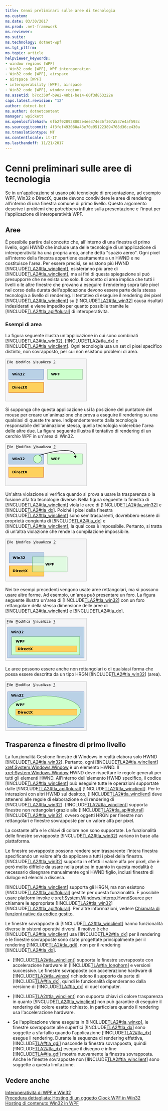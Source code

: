 ```yaml
---
title: Cenni preliminari sulle aree di tecnologia
ms.custom: 
ms.date: 03/30/2017
ms.prod: .net-framework
ms.reviewer: 
ms.suite: 
ms.technology: dotnet-wpf
ms.tgt_pltfrm: 
ms.topic: article
helpviewer_keywords:
- window regions [WPF]
- Win32 code [WPF], WPF interoperation
- Win32 code [WPF], airspace
- airspace [WPF]
- interoperability [WPF], airspace
- Win32 code [WPF], window regions
ms.assetid: b7cc350f-b9e2-48b1-be14-60f3d853222e
caps.latest.revision: "12"
author: dotnet-bot
ms.author: dotnetcontent
manager: wpickett
ms.openlocfilehash: 6fb2f920928002e4ee374e36f307a537e4af593c
ms.sourcegitcommit: 4f3fef493080a43e70e951223894768d36ce430a
ms.translationtype: MT
ms.contentlocale: it-IT
ms.lasthandoff: 11/21/2017
---
```

# <a name="technology-regions-overview"></a>Cenni preliminari sulle aree di tecnologia
Se in un'applicazione si usano più tecnologie di presentazione, ad esempio WPF, Win32 o DirectX, queste devono condividere le aree di rendering all'interno di una finestra comune di primo livello. Questo argomento descrive i problemi che potrebbero influire sulla presentazione e l'input per l'applicazione di interoperatività WPF.  
  
## <a name="regions"></a>Aree  
 È possibile partire dal concetto che, all'interno di una finestra di primo livello, ogni HWND che include una delle tecnologie di un'applicazione di interoperatività ha una propria area, anche detta "spazio aereo". Ogni pixel all'interno della finestra appartiene esattamente a un HWND e ne costituisce l'area. Per essere precisi, se esistono più HWND [!INCLUDE[TLA2#tla_winclient](../../../../includes/tla2sharptla-winclient-md.md)], esisteranno più aree di [!INCLUDE[TLA2#tla_winclient](../../../../includes/tla2sharptla-winclient-md.md)], ma ai fini di questa spiegazione si può presupporre che ne esista uno solo. Il concetto di area implica che tutti i livelli o le altre finestre che provano a eseguire il rendering sopra tale pixel nel corso della durata dell'applicazione devono essere parte della stessa tecnologia a livello di rendering. Il tentativo di eseguire il rendering dei pixel [!INCLUDE[TLA2#tla_winclient](../../../../includes/tla2sharptla-winclient-md.md)] su [!INCLUDE[TLA2#tla_win32](../../../../includes/tla2sharptla-win32-md.md)] causa risultati indesiderati e viene impedito per quanto possibile tramite le [!INCLUDE[TLA2#tla_api#plural](../../../../includes/tla2sharptla-apisharpplural-md.md)] di interoperatività.  
  
### <a name="region-examples"></a>Esempi di area  
 La figura seguente illustra un'applicazione in cui sono combinati [!INCLUDE[TLA2#tla_win32](../../../../includes/tla2sharptla-win32-md.md)], [!INCLUDE[TLA2#tla_dx](../../../../includes/tla2sharptla-dx-md.md)] e [!INCLUDE[TLA2#tla_winclient](../../../../includes/tla2sharptla-winclient-md.md)]. Ogni tecnologia usa un set di pixel specifico distinto, non sovrapposto, per cui non esistono problemi di area.  
  
 ![Finestra senza problemi di spazio aereo](../../../../docs/framework/wpf/advanced/media/migrationinteroparchitectarticle01.png "MigrationInteropArchitectArticle01")  
  
 Si supponga che questa applicazione usi la posizione del puntatore del mouse per creare un'animazione che prova a eseguire il rendering su una qualsiasi di queste tre aree. Indipendentemente dalla tecnologia responsabile dell'animazione stessa, quella tecnologia violerebbe l'area delle altre due. La figura seguente illustra il tentativo di rendering di un cerchio WPF in un'area di Win32.  
  
 ![Diagramma di interoperabilità](../../../../docs/framework/wpf/advanced/media/migrationinteroparchitectarticle02.png "MigrationInteropArchitectArticle02")  
  
 Un'altra violazione si verifica quando si prova a usare la trasparenza o la fusione alfa tra tecnologie diverse.  Nella figura seguente la finestra di [!INCLUDE[TLA2#tla_winclient](../../../../includes/tla2sharptla-winclient-md.md)] viola le aree di [!INCLUDE[TLA2#tla_win32](../../../../includes/tla2sharptla-win32-md.md)] e [!INCLUDE[TLA2#tla_dx](../../../../includes/tla2sharptla-dx-md.md)]. Poiché i pixel della finestra [!INCLUDE[TLA2#tla_winclient](../../../../includes/tla2sharptla-winclient-md.md)] sono semitrasparenti, dovrebbero essere di proprietà congiunta di [!INCLUDE[TLA2#tla_dx](../../../../includes/tla2sharptla-dx-md.md)] e [!INCLUDE[TLA2#tla_winclient](../../../../includes/tla2sharptla-winclient-md.md)], la qual cosa è impossibile.  Pertanto, si tratta di un'altra violazione che rende la compilazione impossibile.  
  
 ![Diagramma di interoperabilità](../../../../docs/framework/wpf/advanced/media/migrationinteroparchitectarticle03.png "MigrationInteropArchitectArticle03")  
  
 Nei tre esempi precedenti vengono usate aree rettangolari, ma si possono usare altre forme.  Ad esempio, un'area può presentare un foro. La figura seguente illustra un'area di [!INCLUDE[TLA2#tla_win32](../../../../includes/tla2sharptla-win32-md.md)] con un foro rettangolare della stessa dimensione delle aree di [!INCLUDE[TLA2#tla_winclient](../../../../includes/tla2sharptla-winclient-md.md)] e [!INCLUDE[TLA2#tla_dx](../../../../includes/tla2sharptla-dx-md.md)].  
  
 ![Diagramma di interoperabilità](../../../../docs/framework/wpf/advanced/media/migrationinteroparchitectarticle04.png "MigrationInteropArchitectArticle04")  
  
 Le aree possono essere anche non rettangolari o di qualsiasi forma che possa essere descritta da un tipo HRGN [!INCLUDE[TLA2#tla_win32](../../../../includes/tla2sharptla-win32-md.md)] (area).  
  
 ![Interop diagram](../../../../docs/framework/wpf/advanced/media/migrationinteroparchitectarticle05.png "MigrationInteropArchitectArticle05")  
  
## <a name="transparency-and-top-level-windows"></a>Trasparenza e finestre di primo livello  
 La funzionalità Gestione finestre di Windows in realtà elabora solo HWND [!INCLUDE[TLA2#tla_win32](../../../../includes/tla2sharptla-win32-md.md)]. Pertanto, ogni [!INCLUDE[TLA2#tla_winclient](../../../../includes/tla2sharptla-winclient-md.md)] <xref:System.Windows.Window> è un elemento HWND. Il <xref:System.Windows.Window> HWND deve rispettare le regole generali per tutti gli elementi HWND. All'interno dell'elemento HWND specifico, il codice [!INCLUDE[TLA2#tla_winclient](../../../../includes/tla2sharptla-winclient-md.md)] può eseguire tutte le operazioni supportate dalle [!INCLUDE[TLA2#tla_api#plural](../../../../includes/tla2sharptla-apisharpplural-md.md)] [!INCLUDE[TLA2#tla_winclient](../../../../includes/tla2sharptla-winclient-md.md)]. Per le interazioni con altri HWND sul desktop, [!INCLUDE[TLA2#tla_winclient](../../../../includes/tla2sharptla-winclient-md.md)] deve attenersi alle regole di elaborazione e di rendering di [!INCLUDE[TLA2#tla_win32](../../../../includes/tla2sharptla-win32-md.md)].  [!INCLUDE[TLA2#tla_winclient](../../../../includes/tla2sharptla-winclient-md.md)] supporta finestre non rettangolari grazie alle [!INCLUDE[TLA2#tla_api#plural](../../../../includes/tla2sharptla-apisharpplural-md.md)] [!INCLUDE[TLA2#tla_win32](../../../../includes/tla2sharptla-win32-md.md)], ovvero oggetti HRGN per finestre non rettangolari e finestre sovrapposte per un valore alfa per pixel.  
  
 La costante alfa e le chiavi di colore non sono supportate.  Le funzionalità delle finestre sovrapposte [!INCLUDE[TLA2#tla_win32](../../../../includes/tla2sharptla-win32-md.md)] variano in base alla piattaforma.  
  
 Le finestre sovrapposte possono rendere semitrasparente l'intera finestra specificando un valore alfa da applicare a tutti i pixel della finestra.  [!INCLUDE[TLA2#tla_win32](../../../../includes/tla2sharptla-win32-md.md)] supporta in effetti il valore alfa per pixel, che è però molto difficile da usare nella pratica in quanto in questa modalità è necessario disegnare manualmente ogni HWND figlio, inclusi finestre di dialogo ed elenchi a discesa.  
  
 [!INCLUDE[TLA2#tla_winclient](../../../../includes/tla2sharptla-winclient-md.md)] supporta gli HRGN, ma non esistono [!INCLUDE[TLA2#tla_api#plural](../../../../includes/tla2sharptla-apisharpplural-md.md)] gestite per questa funzionalità. È possibile usare platform invoke e <xref:System.Windows.Interop.HwndSource> per chiamare le appropriate [!INCLUDE[TLA2#tla_win32](../../../../includes/tla2sharptla-win32-md.md)] [!INCLUDE[TLA2#tla_api#plural](../../../../includes/tla2sharptla-apisharpplural-md.md)]. Per altre informazioni, vedere [Chiamata di funzioni native da codice gestito](/cpp/dotnet/calling-native-functions-from-managed-code).  
  
 Le finestre sovrapposte di [!INCLUDE[TLA2#tla_winclient](../../../../includes/tla2sharptla-winclient-md.md)] hanno funzionalità diverse in sistemi operativi diversi. Il motivo è che [!INCLUDE[TLA2#tla_winclient](../../../../includes/tla2sharptla-winclient-md.md)] usa [!INCLUDE[TLA2#tla_dx](../../../../includes/tla2sharptla-dx-md.md)] per il rendering e le finestre sovrapposte sono state progettate principalmente per il rendering [!INCLUDE[TLA2#tla_gdi](../../../../includes/tla2sharptla-gdi-md.md)], non per il rendering [!INCLUDE[TLA2#tla_dx](../../../../includes/tla2sharptla-dx-md.md)].  
  
-   [!INCLUDE[TLA2#tla_winclient](../../../../includes/tla2sharptla-winclient-md.md)] supporta le finestre sovrapposte con accelerazione hardware in [!INCLUDE[TLA#tla_longhorn](../../../../includes/tlasharptla-longhorn-md.md)] e versioni successive. Le finestre sovrapposte con accelerazione hardware di [!INCLUDE[TLA2#tla_winxp](../../../../includes/tla2sharptla-winxp-md.md)] richiedono il supporto da parte di [!INCLUDE[TLA#tla_dx](../../../../includes/tlasharptla-dx-md.md)], quindi le funzionalità dipenderanno dalla versione di [!INCLUDE[TLA#tla_dx](../../../../includes/tlasharptla-dx-md.md)] di quel computer.  
  
-   [!INCLUDE[TLA2#tla_winclient](../../../../includes/tla2sharptla-winclient-md.md)] non supporta chiavi di colore trasparenza in quanto [!INCLUDE[TLA2#tla_winclient](../../../../includes/tla2sharptla-winclient-md.md)] non può garantire di eseguire il rendering del colore esatto richiesto, in particolare quando il rendering usa l'accelerazione hardware.  
  
-   Se l'applicazione viene eseguita in [!INCLUDE[TLA2#tla_winxp](../../../../includes/tla2sharptla-winxp-md.md)], le finestre sovrapposte alle superfici [!INCLUDE[TLA2#tla_dx](../../../../includes/tla2sharptla-dx-md.md)] sono soggette a sfarfallio quando l'applicazione [!INCLUDE[TLA2#tla_dx](../../../../includes/tla2sharptla-dx-md.md)] esegue il rendering.  Durante la sequenza di rendering effettiva, [!INCLUDE[TLA#tla_gdi](../../../../includes/tlasharptla-gdi-md.md)] nasconde la finestra sovrapposta, quindi [!INCLUDE[TLA2#tla_dx](../../../../includes/tla2sharptla-dx-md.md)] esegue il disegno e infine [!INCLUDE[TLA#tla_gdi](../../../../includes/tlasharptla-gdi-md.md)] mostra nuovamente la finestra sovrapposta.  Anche le finestre sovrapposte non [!INCLUDE[TLA2#tla_winclient](../../../../includes/tla2sharptla-winclient-md.md)] sono soggette a questa limitazione.  
  
## <a name="see-also"></a>Vedere anche  
 [Interoperatività di WPF e Win32](../../../../docs/framework/wpf/advanced/wpf-and-win32-interoperation.md)  
 [Procedura dettagliata: Hosting di un oggetto Clock WPF in Win32](../../../../docs/framework/wpf/advanced/walkthrough-hosting-a-wpf-clock-in-win32.md)  
 [Hosting di contenuto Win32 in WPF](../../../../docs/framework/wpf/advanced/hosting-win32-content-in-wpf.md)
